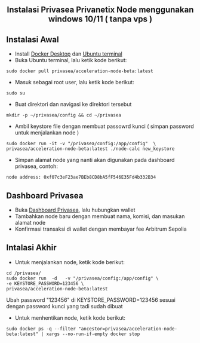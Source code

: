 <h2 align=center>Instalasi Privasea Privanetix Node menggunakan windows 10/11 ( tanpa vps )</h2>

## Instalasi Awal
- Install [Docker Desktop](https://docs.docker.com/desktop/setup/install/windows-install/) dan [Ubuntu terminal](https://apps.microsoft.com/detail/9pdxgncfsczv?rtc=1&hl=id-ID&gl=ID)
- Buka Ubuntu terminal, lalu ketik kode berikut:
```
sudo docker pull privasea/acceleration-node-beta:latest
```
- Masuk sebagai root user, lalu ketik kode berikut:
```
sudo su
```
- Buat direktori dan navigasi ke direktori tersebut
```
mkdir -p ~/privasea/config && cd ~/privasea
```
- Ambil keystore file dengan membuat passowrd kunci ( simpan password untuk menjalankan node )
```
sudo docker run -it -v "/privasea/config:/app/config"  \
privasea/acceleration-node-beta:latest ./node-calc new_keystore
```
- Simpan alamat node yang nanti akan digunakan pada dashboard privasea, contoh:
```
node address: 0xf07c3eF23ae7BEb8CD8bA5fF546E35Fd4b332B34
```
## Dashboard Privasea
- Buka [Dashboard Privasea](https://deepsea-beta.privasea.ai/privanetixNode), lalu hubungkan wallet
- Tambahkan node baru dengan membuat nama, komisi, dan masukan alamat node
- Konfirmasi transaksi di wallet dengan membayar fee Arbitrum Sepolia

## Intalasi Akhir
- Untuk menjalankan node, ketik kode berikut:
```
cd /privasea/
sudo docker run  -d   -v "/privasea/config:/app/config" \
-e KEYSTORE_PASSWORD=123456 \
privasea/acceleration-node-beta:latest
```
Ubah password "123456" di KEYSTORE_PASSWORD=123456 sesuai dengan password kunci yang tadi sudah dibuat
- Untuk menhentikan node, ketik kode berikut:
```
sudo docker ps -q --filter "ancestor=privasea/acceleration-node-beta:latest" | xargs --no-run-if-empty docker stop
```
